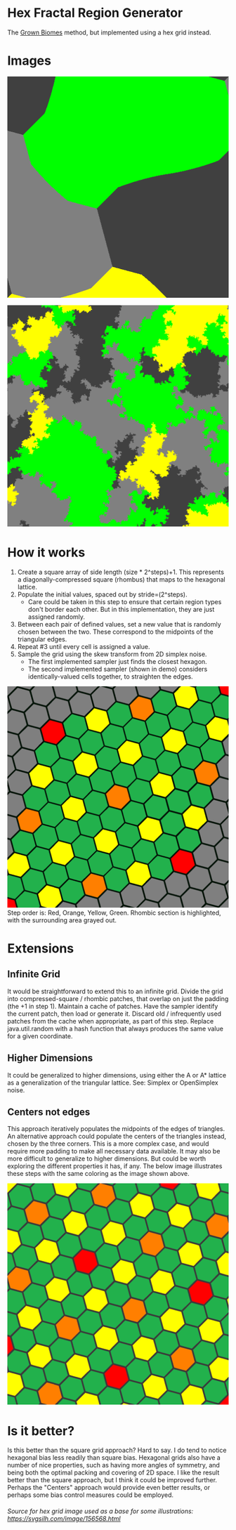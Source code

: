 # Hex Fractal Region Generator
The [Grown Biomes](http://mc-server.xoft.cz/docs/Generator.html#biome.grown) method, but implemented using a hex grid instead.

# Images

![Steps](images/hexsteps.gif?raw=true)

![Bigger Area](images/hexbigger.png?raw=true)

# How it works

1. Create a square array of side length (size * 2^steps)+1. This represents a diagonally-compressed square (rhombus) that maps to the hexagonal lattice.
2. Populate the initial values, spaced out by stride=(2^steps).
    * Care could be taken in this step to ensure that certain region types don't border each other. But in this implementation, they are just assigned randomly.
3. Between each pair of defined values, set a new value that is randomly chosen between the two. These correspond to the midpoints of the triangular edges.
4. Repeat #3 until every cell is assigned a value.
5. Sample the grid using the skew transform from 2D simplex noise.
    * The first implemented sampler just finds the closest hexagon.
    * The second implemented sampler (shown in demo) considers identically-valued cells together, to straighten the edges.

![Steps](images/hexsteps.png?raw=true)
Step order is: Red, Orange, Yellow, Green. Rhombic section is highlighted, with the surrounding area grayed out.

# Extensions

## Infinite Grid
It would be straightforward to extend this to an infinite grid. Divide the grid into compressed-square / rhombic patches, that overlap on just the padding (the +1 in step 1). Maintain a cache of patches. Have the sampler identify the current patch, then load or generate it. Discard old / infrequently used patches from the cache when appropriate, as part of this step. Replace java.util.random with a hash function that always produces the same value for a given coordinate.

## Higher Dimensions
It could be generalized to higher dimensions, using either the A or A* lattice as a generalization of the triangular lattice. See: Simplex or OpenSimplex noise.

## Centers not edges
This approach iteratively populates the midpoints of the edges of triangles. An alternative approach could populate the centers of the triangles instead, chosen by the three corners. This is a more complex case, and would require more padding to make all necessary data available. It may also be more difficult to generalize to higher dimensions. But could be worth exploring the different properties it has, if any. The below image illustrates these steps with the same coloring as the image shown above.

![Midpoint Steps](images/hexstepstri.png?raw=true)

# Is it better?

Is this better than the square grid approach? Hard to say. I do tend to notice hexagonal bias less readily than square bias. Hexagonal grids also have a number of nice properties, such as having more angles of symmetry, and being both the optimal packing and covering of 2D space. I like the result better than the square approach, but I think it could be improved further. Perhaps the "Centers" approach would provide even better results, or perhaps some bias control measures could be employed.

###### Source for hex grid image used as a base for some illustrations: https://svgsilh.com/image/156568.html
